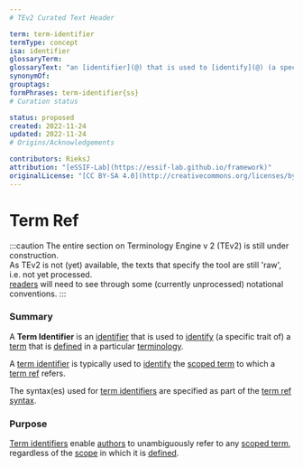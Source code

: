 ```yaml
---
# TEv2 Curated Text Header

term: term-identifier
termType: concept
isa: identifier
glossaryTerm:
glossaryText: "an [identifier](@) that is used to [identify](@) (a specific trait of) a [term](@) that is [defined](@) in a particular [terminology](@)."
synonymOf:
grouptags:
formPhrases: term-identifier{ss}
# Curation status

status: proposed
created: 2022-11-24
updated: 2022-11-24
# Origins/Acknowledgements

contributors: RieksJ
attribution: "[eSSIF-Lab](https://essif-lab.github.io/framework)"
originalLicense: "[CC BY-SA 4.0](http://creativecommons.org/licenses/by-sa/4.0/?ref=chooser-v1)"
---
```


# Term Ref

:::caution
The entire section on Terminology Engine v 2 (TEv2) is still under construction.<br/>
As TEv2 is not (yet) available, the texts that specify the tool are still 'raw', i.e. not yet processed.<br/>[readers](@) will need to see through some (currently unprocessed) notational conventions.
:::

### Summary

A **Term Identifier** is an [identifier](@) that is used to [identify](@) (a specific trait of) a [term](@) that is [defined](@) in a particular [terminology](@).

A [term identifier](@) is typically used to [identify](@) the [scoped term](@) to which a [term ref](@) refers.

The syntax(es) used for [term identifiers](@) are specified as part of the [term ref syntax](/docs/tev2/spec-syntax/term-ref-syntax).

### Purpose

[Term identifiers](@) enable [authors](@) to unambiguously refer to any [scoped term](@), regardless of the [scope](@) in which it is [defined](@).